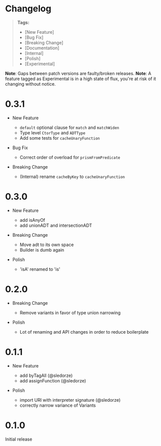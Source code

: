 # Changelog

> **Tags:**
>
> - [New Feature]
> - [Bug Fix]
> - [Breaking Change]
> - [Documentation]
> - [Internal]
> - [Polish]
> - [Experimental]

**Note**: Gaps between patch versions are faulty/broken releases. **Note**: A feature tagged as Experimental is in a
high state of flux, you're at risk of it changing without notice.

# 0.3.1

- New Feature

  - `default` optional clause for `match` and `matchWiden`
  - Type level `CtorType` and `ADTType`
  - Add some tests for `cacheUnaryFunction`

- Bug Fix

  - Correct order of overload for `prismFromPredicate`

- Breaking Change
  - (Internal) rename `cacheByKey` to `cacheUnaryFunction`

# 0.3.0

- New Feature

  - add isAnyOf
  - add unionADT and intersectionADT

- Breaking Change

  - Move adt to its own space
  - Builder is dumb again

- Polish
  - 'isA' renamed to 'is'

# 0.2.0

- Breaking Change

  - Remove variants in favor of type union narrowing

- Polish
  - Lot of renaming and API changes in order to reduce boilerplate

# 0.1.1

- New Feature

  - add byTagAll (@sledorze)
  - add assignFunction (@sledorze)

- Polish
  - import URI with interpreter signature (@sledorze)
  - correctly narrow variance of Variants

# 0.1.0

Initial release
